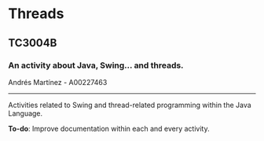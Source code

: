 # Threads
## TC3004B
### An activity about Java, Swing... and threads.

Andrés Martínez - A00227463

---

Activities related to Swing and thread-related programming within the Java Language.

**To-do**: Improve documentation within each and every activity.